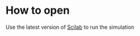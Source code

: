 # How to open
Use the latest version of [Scilab](https://www.scilab.org/download/) to run the simulation
